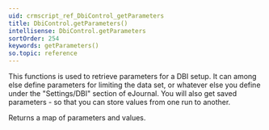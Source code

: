 ```yaml
---
uid: crmscript_ref_DbiControl_getParameters
title: DbiControl.getParameters()
intellisense: DbiControl.getParameters
sortOrder: 254
keywords: getParameters()
so.topic: reference
---
```


This functions is used to retrieve parameters for a DBI setup. It can among else define parameters for limiting the data set, or whatever else you define under the "Settings/DBI" section of eJournal. You will also get saved parameters - so that you can store values from one run to another.

Returns a map of parameters and values.


